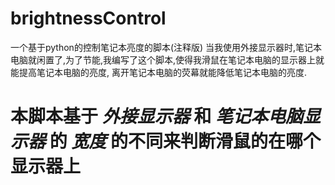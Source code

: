 # brightnessControl
一个基于python的控制笔记本亮度的脚本(注释版)
当我使用外接显示器时,笔记本电脑就闲置了,为了节能,我编写了这个脚本,使得我滑鼠在笔记本电脑的显示器上就能提高笔记本电脑的亮度,
离开笔记本电脑的荧幕就能降低笔记本电脑的亮度.
# 本脚本基于 *外接显示器* 和 *笔记本电脑显示器* 的 *宽度* 的不同来判断滑鼠的在哪个显示器上
